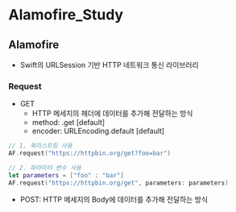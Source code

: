 # Alamofire_Study

## Alamofire
- Swift의 URLSession 기반 HTTP 네트워크 통신 라이브러리

### Request
- GET
  - HTTP 메세지의 헤더에 데이터를 추가해 전달하는 방식
  - method: .get [default]
  - encoder: URLEncoding.default [default]
```swift
// 1. 쿼리스트링 사용
AF.request("https://httpbin.org/get?foo=bar")

// 2. 파라미터 변수 사용
let parameters = ["foo" : "bar"]
AF.request("https://httpbin.org/get", parameters: parameters)
```
- POST: HTTP 메세지의 Body에 데이터를 추가해 전달하는 방식
